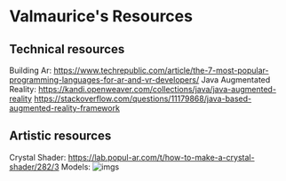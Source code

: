 # Valmaurice's Resources
## Technical resources
Building Ar:
https://www.techrepublic.com/article/the-7-most-popular-programming-languages-for-ar-and-vr-developers/
Java Augmentated Reality:
https://kandi.openweaver.com/collections/java/java-augmented-reality
https://stackoverflow.com/questions/11179868/java-based-augmented-reality-framework

## Artistic resources
Crystal Shader:
https://lab.popul-ar.com/t/how-to-make-a-crystal-shader/282/3
Models:
![imgs](https://img-new.cgtrader.com/items/3390008/a89f483dc2/large/crystal-set-3d-model-low-poly-obj.jpg)
